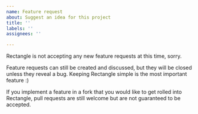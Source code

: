 ```yaml
---
name: Feature request
about: Suggest an idea for this project
title: ''
labels: ''
assignees: ''

---
```


Rectangle is not accepting any new feature requests at this time, sorry. 

Feature requests can still be created and discussed, but they will be closed unless they reveal a bug. Keeping Rectangle simple is the most important feature :)

If you implement a feature in a fork that you would like to get rolled into Rectangle, pull requests are still welcome but are not guaranteed to be accepted.
